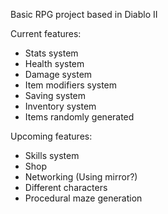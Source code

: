 Basic RPG project based in Diablo II



Current features:
  - Stats system
  - Health system
  - Damage system
  - Item modifiers system
  - Saving system
  - Inventory system
  - Items randomly generated
  
Upcoming features:
  - Skills system
  - Shop
  - Networking (Using mirror?)
  - Different characters
  - Procedural maze generation
